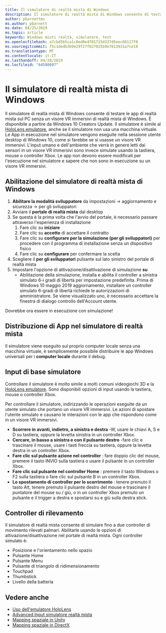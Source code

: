 ```yaml
---
title: Il simulatore di realtà mista di Windows
description: Il simulatore di realtà mista di Windows consente di testare le app di realtà mista sul PC senza un visore VR immersivi di realtà mista di Windows.
author: pbarnettms
ms.author: pbarnett
ms.date: 04/25/2019
ms.topic: article
keywords: Windows misti realtà, simulatore, test
ms.openlocfilehash: a7cbd5b5ca1c0ed0e4f81715d337d5eec68117f0
ms.sourcegitcommit: f5c1dedb3b9e29f27f627025b9e7613931a7ce18
ms.translationtype: MT
ms.contentlocale: it-IT
ms.lasthandoff: 04/28/2019
ms.locfileid: "64580697"
---
```

# <a name="using-the-windows-mixed-reality-simulator"></a>Il simulatore di realtà mista di Windows

Il simulatore di realtà mista di Windows consente di testare le app di realtà mista sul PC senza un visore VR immersivi di realtà mista di Windows. È disponibile a partire da Windows 10 Creators Update. Il simulatore è simile al [HoloLens emulatore](using-the-hololens-emulator.md), anche se il simulatore non usa una macchina virtuale. Le App in esecuzione nel simulatore vengono eseguite nella sessione utente desktop di Windows 10, come si farebbe se si usasse un visore VR immersivi. L'input umano e dell'ambiente che verrà in genere letti dai sensori in un visore VR immersivi sono invece simulate usando la tastiera, mouse o controller Xbox. Le app non devono essere modificati per l'esecuzione nel simulatore e sapere che non sono in esecuzione su un visore VR immersivi.

## <a name="enabling-the-windows-mixed-reality-simulator"></a>Abilitazione del simulatore di realtà mista di Windows

1. **Abilitare la modalità sviluppatore** da impostazioni -> aggiornamento e sicurezza -> per gli sviluppatori
2. Avviare il **portale di realtà mista** dal desktop
3. Se questa è la prima volta che l'avvio del portale, è necessario passare attraverso l'esperienza di installazione
   1. Fare clic su **iniziare**
   2. Fare clic su **accetto** di accettare il contratto
   3. Fare clic su **configurare per la simulazione (per gli sviluppatori)** per procedere con il programma di installazione senza un dispositivo fisico
   4. Fare clic su **configurare** per confermare la scelta
4. Scegliere il **per gli sviluppatori** pulsante sul lato sinistro del portale di realtà mista
5. Impostare l'opzione di attivazione/disattivazione di simulazione **su**
   * Abilitazione della simulazione, installa e abilita il controller a sinistra simulato 6-i gradi di libertà per impostazione predefinita.  Prima di Windows 10 maggio 2019 aggiornamento, installare un controller simulato 6-gradi di libertà richiede le autorizzazioni di amministratore.  Se viene visualizzato uno, è necessario accettare la finestra di dialogo controllo dell'Account utente.

Dovrebbe ora essere in esecuzione con simulazione!

## <a name="deploying-apps-to-the-mixed-reality-simulator"></a>Distribuzione di App nel simulatore di realtà mista

Il simulatore viene eseguito sul proprio computer locale senza una macchina virtuale, è semplicemente possibile distribuire le app Windows universali per i **computer locale** durante il debug.

## <a name="basic-simulator-input"></a>Input di base simulatore

Controllare il simulatore è molto simile a molti comuni videogiochi 3D e la [HoloLens emulatore](using-the-hololens-emulator.md). Sono disponibili opzioni di input usando la tastiera, mouse o controller Xbox.

Per controllare il simulatore, indirizzando le operazioni eseguite da un utente simulato che portano un visore VR immersivi. Le azioni di spostare l'utente simulato e causano le interazioni con le app che rispondono come in un visore VR immersivi.
* **Scorrere in avanti, indietro, a sinistra e destra** -W, usare le chiavi A, S e D su tastiera, oppure la levetta sinistra in un controller Xbox.
* **Cercare, in basso a sinistra e con il pulsante destro** -fare clic e trascinare il mouse, usare i tasti freccia su tastiera, oppure la levetta destra in un controller Xbox.
* **Fare clic sul pulsante azione nel controller** : fare doppio clic del mouse, premere il tasto INVIO sulla tastiera o usare il pulsante in un controller Xbox.
* **Fare clic sul pulsante nel controller Home** : premere il tasto Windows o F2 sulla tastiera o fare clic sul pulsante B in un controller Xbox.
* **Lo spostamento di controller per lo scorrimento** : tenere premuto il tasto Alt, tenere premuto il pulsante destro del mouse e trascinare il puntatore del mouse su / giù, o in un controller Xbox premuto un pulsante e il trigger a destra e spostarsi su e giù sulla destra stick.

## <a name="tracked-controllers"></a>Controller di rilevamento

Il simulatore di realtà mista consente di simulare fino a due controller di movimento rilevati palmari. Abilitarle usando le opzioni di attivazione/disattivazione nel portale di realtà mista. Ogni controller simulato è:
* Posizione e l'orientamento nello spazio
* Pulsante Home
* Pulsante Menu
* Pulsante di triangolo di ridimensionamento
* Touchpad
* Thumbstick
* Livello della batteria

## <a name="see-also"></a>Vedere anche
* [Uso dell'emulatore HoloLens](using-the-hololens-emulator.md)
* [Advanced Input simulatore realtà mista](advanced-hololens-emulator-and-mixed-reality-simulator-input.md)
* [Mapping spaziale in Unity](spatial-mapping-in-unity.md)
* [Mapping spaziale in DirectX](spatial-mapping-in-directx.md)
